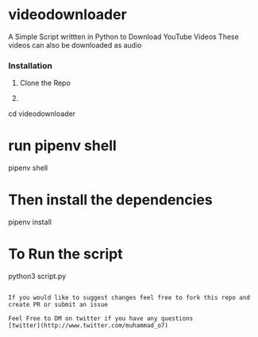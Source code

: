 # videodownloader
A Simple Script writtten in Python to Download YouTube Videos
These videos can also be downloaded as audio

### Installation
1. Clone the Repo
2. ```Bash
cd videodownloader
# run pipenv shell
pipenv shell
# Then install the dependencies
pipenv install
# To Run the script 
python3 script.py
```

If you would like to suggest changes feel free to fork this repo and create PR or submit an issue

Feel Free to DM on twitter if you have any questions
[twitter](http://www.twitter.com/muhammad_o7)